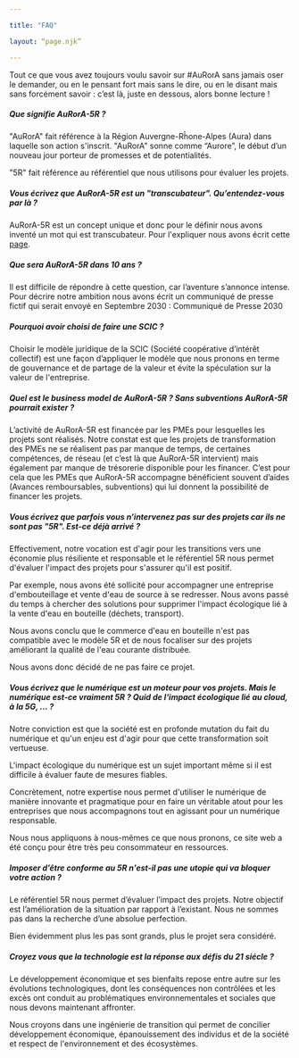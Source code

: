 ```yaml
---

title: "FAQ"

layout: “page.njk”

---
```


Tout ce que vous avez toujours voulu savoir sur #AuRorA sans jamais oser le demander, ou en le pensant fort mais sans le dire, ou en le disant mais sans forcément savoir : c’est là, juste en dessous, alors bonne lecture !

##### Que signifie AuRorA-5R ?

"AuRorA" fait référence à la Région Auvergne-Rĥone-Alpes (Aura) dans laquelle son action s'inscrit. "AuRorA" sonne comme “Aurore”, le début d’un nouveau jour porteur de promesses et de potentialités.

"5R" fait référence au référentiel que nous utilisons pour évaluer les projets.

##### Vous écrivez que AuRorA-5R est un "transcubateur". Qu’entendez-vous par là ?

AuRorA-5R est un concept unique et donc pour le définir nous avons inventé un mot qui est transcubateur. Pour l'expliquer nous avons écrit cette [page](https://www.google.com/url?q=https://aurora-5r.fr/transcubateur/&sa=D&ust=1611246755965000&usg=AOvVaw2utaMIqxFUp3YTN0xQ5NL2).

##### Que sera AuRorA-5R dans 10 ans ?

Il est difficile de répondre à cette question, car l’aventure s’annonce intense. Pour décrire notre ambition nous avons écrit un communiqué de presse fictif qui serait envoyé en Septembre 2030 : Communiqué de Presse 2030

##### Pourquoi avoir choisi de faire une SCIC ?

Choisir le modèle juridique de la SCIC (Société coopérative d’intérêt collectif) est une façon d’appliquer le modèle que nous pronons en terme de gouvernance et de partage de la valeur et évite la spéculation sur la valeur de l'entreprise.

##### Quel est le business model de AuRorA-5R ? Sans subventions AuRorA-5R pourrait exister ?

L’activité de AuRorA-5R est financée par les PMEs pour lesquelles les projets sont réalisés. Notre constat est que les projets de transformation des PMEs ne se réalisent pas par manque de temps, de certaines compétences, de réseau (et c’est là que AuRorA-5R intervient) mais également par manque de trésorerie disponible pour les financer. C’est pour cela que les PMEs que AuRorA-5R accompagne bénéficient souvent d’aides (Avances remboursables, subventions) qui lui donnent la possibilité de financer les projets.

##### Vous écrivez que parfois vous n'intervenez pas sur des projets car ils ne sont pas "5R". Est-ce déjà arrivé ?

Effectivement, notre vocation est d'agir pour les transitions vers une économie plus résiliente et responsable et le référentiel 5R nous permet d'évaluer l'impact des projets pour s'assurer qu'il est positif.

Par exemple, nous avons été sollicité pour accompagner une entreprise d'embouteillage et vente d'eau de source à se redresser. Nous avons passé du temps à chercher des solutions pour supprimer l'impact écologique lié à la vente d'eau en bouteille (déchets, transport).

Nous avons conclu que le commerce d'eau en bouteille n'est pas compatible avec le modèle 5R et de nous focaliser sur des projets améliorant la qualité de l'eau courante distribuée.

Nous avons donc décidé de ne pas faire ce projet.

##### Vous écrivez que le numérique est un moteur pour vos projets. Mais le numérique est-ce vraiment 5R ? Quid de l'impact écologique lié au cloud, à la 5G, ... ?

Notre conviction est que la société est en profonde mutation du fait du numérique et qu'un enjeu est d'agir pour que cette transformation soit vertueuse.

L'impact écologique du numérique est un sujet important même si il est difficile à évaluer faute de mesures fiables.

Concrètement, notre expertise nous permet d'utiliser le numérique de manière innovante et pragmatique pour en faire un véritable atout pour les entreprises que nous accompagnons tout en agissant pour un numérique responsable.

Nous nous appliquons à nous-mêmes ce que nous pronons, ce site web a été conçu pour être très peu consommateur en ressources.

##### Imposer d’être conforme au 5R n'est-il pas une utopie qui va bloquer votre action ?

Le référentiel 5R nous permet d’évaluer l’impact des projets. Notre objectif est l’amélioration de la situation par rapport à l’existant. Nous ne sommes pas dans la recherche d’une absolue perfection.

Bien évidemment plus les pas sont grands, plus le projet sera considéré.

##### Croyez vous que la technologie est la réponse aux défis du 21 siécle ?

Le développement économique et ses bienfaits repose entre autre sur les évolutions technologiques, dont les conséquences non contrôlées et les excès ont conduit au problématiques environnementales et sociales que nous devons maintenant affronter.

Nous croyons dans une ingénierie de transition qui permet de concilier développement économique, épanouissement des individus et de la société et respect de l'environnement et des écosystèmes.

